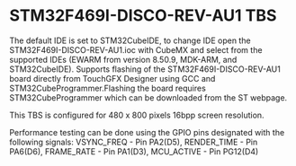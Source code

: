 # STM32F469I-DISCO-REV-AU1 TBS

The default IDE is set to STM32CubeIDE, to change IDE open the STM32F469I-DISCO-REV-AU1.ioc with CubeMX and select from the supported IDEs (EWARM from version 8.50.9, MDK-ARM, and STM32CubeIDE). Supports flashing of the STM32F469I-DISCO-REV-AU1 board directly from TouchGFX Designer using GCC and STM32CubeProgrammer.Flashing the board requires STM32CubeProgrammer which can be downloaded from the ST webpage. 

This TBS is configured for 480 x 800 pixels 16bpp screen resolution.  

Performance testing can be done using the GPIO pins designated with the following signals: VSYNC_FREQ  - Pin PA2(D5), RENDER_TIME - Pin PA6(D6), FRAME_RATE  - Pin PA1(D3), MCU_ACTIVE  - Pin PG12(D4)